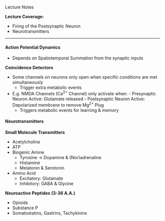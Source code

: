 Lecture Notes

**Lecture Coverage:**
- Firing of the Postsynaptic Neuron
- Neurotransmitters

---
#### **Action Potential Dynamics**
- Depends on Spatiotemporal Summation from the synaptic inputs

**Coincidence Detectors**
- Some channels on neurons only open when specific conditions are met simultaneously
	- Trigger extra metabolic events
- E.g. NMDA Channels (Ca<sup>2+</sup> Channel) only activate when:
		- Presynaptic Neuron Active: Glutamate released
		- Postsynaptic Neuron Active: Depolarized membrane to remove Mg<sup>2+</sup> Plug
	- Triggers metabolic events for learning & memory


#### **Neurotransmitters**
**Small Molecule Transmitters**
- Acetylcholine
- ATP
- Biogenic Amine
	- Tyrosine → Dopamine & (Nor)adrenaline
	- Histamine
	- Melatonin & Serotonin
- Amino Acid
	- Excitatory: Glutamate
	- Inhibitory: GABA & Glycine

**Neuroactive Peptides (3-36 A.A.)**
- Opioids
- Substance P
- Somatostatins, Gastrins, Tachykinins